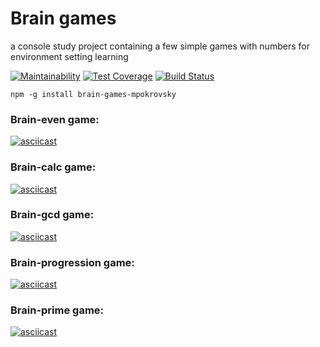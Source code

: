 # Brain games

a console study project containing a few simple games with numbers for environment setting learning

[![Maintainability](https://api.codeclimate.com/v1/badges/9c144fcbd1360013890d/maintainability)](https://codeclimate.com/github/mpokrovsky/project-lvl1-s352/maintainability)
[![Test Coverage](https://api.codeclimate.com/v1/badges/9c144fcbd1360013890d/test_coverage)](https://codeclimate.com/github/mpokrovsky/project-lvl1-s352/test_coverage)
[![Build Status](https://travis-ci.org/mpokrovsky/Brain-games.svg?branch=master)](https://travis-ci.org/mpokrovsky/Brain-games)

`npm -g install brain-games-mpokrovsky`

### Brain-even game:

[![asciicast](https://asciinema.org/a/228619.png)](https://asciinema.org/a/228619)

### Brain-calc game:

[![asciicast](https://asciinema.org/a/228664.png)](https://asciinema.org/a/228664)

### Brain-gcd game:

[![asciicast](https://asciinema.org/a/228666.png)](https://asciinema.org/a/228666)

### Brain-progression game:

[![asciicast](https://asciinema.org/a/228669.png)](https://asciinema.org/a/228669)

### Brain-prime game:

[![asciicast](https://asciinema.org/a/228670.png)](https://asciinema.org/a/228670)

